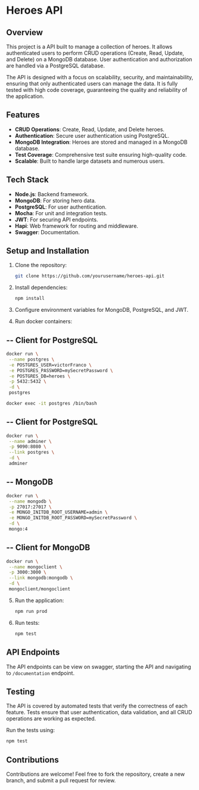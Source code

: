 # Heroes API

## Overview

This project is a API built to manage a collection of heroes. It allows authenticated users to perform CRUD operations (Create, Read, Update, and Delete) on a MongoDB database. User authentication and authorization are handled via a PostgreSQL database.

The API is designed with a focus on scalability, security, and maintainability, ensuring that only authenticated users can manage the data. It is fully tested with high code coverage, guaranteeing the quality and reliability of the application.

## Features

- **CRUD Operations**: Create, Read, Update, and Delete heroes.
- **Authentication**: Secure user authentication using PostgreSQL.
- **MongoDB Integration**: Heroes are stored and managed in a MongoDB database.
- **Test Coverage**: Comprehensive test suite ensuring high-quality code.
- **Scalable**: Built to handle large datasets and numerous users.

## Tech Stack

- **Node.js**: Backend framework.
- **MongoDB**: For storing hero data.
- **PostgreSQL**: For user authentication.
- **Mocha**: For unit and integration tests.
- **JWT**: For securing API endpoints.
- **Hapi**: Web framework for routing and middleware.
- **Swagger**: Documentation.

## Setup and Installation

1. Clone the repository:
   ```bash
   git clone https://github.com/yourusername/heroes-api.git
   ```
2. Install dependencies:
   ```bash
   npm install
   ```
3. Configure environment variables for MongoDB, PostgreSQL, and JWT.

4. Run docker containers:

## -- Client for PostgreSQL
   ```bash
   docker run \
    --name postgres \
    -e POSTGRES_USER=victorFranco \
    -e POSTGRES_PASSWORD=mySecretPassword \
    -e POSTGRES_DB=heroes \
    -p 5432:5432 \
    -d \
    postgres

   docker exec -it postgres /bin/bash
   ```

## -- Client for PostgreSQL
```bash
docker run \
 --name adminer \
 -p 9090:8080 \
 --link postgres \
 -d \
 adminer
```

## -- MongoDB
```bash
docker run \
 --name mongodb \
 -p 27017:27017 \
 -e MONGO_INITDB_ROOT_USERNAME=admin \
 -e MONGO_INITDB_ROOT_PASSWORD=mySecretPassword \
 -d \
 mongo:4
```

## -- Client for MongoDB
```bash
docker run \
 --name mongoclient \
 -p 3000:3000 \
 --link mongodb:mongodb \
 -d \
 mongoclient/mongoclient
```

5. Run the application:
   ```bash
   npm run prod
   ```
6. Run tests:
   ```bash
   npm test
   ```

## API Endpoints

<!-- - **POST** `/heroes` - Create a new hero.
- **GET** `/heroes` - Get a list of heroes.
- **GET** `/heroes/:id` - Get a specific hero by ID.
- **PUT** `/heroes/:id` - Update hero information.
- **DELETE** `/heroes/:id` - Delete a hero. -->

The API endpoints can be view on swagger, starting the API and navigating to `/documentation` endpoint.

## Testing

The API is covered by automated tests that verify the correctness of each feature. Tests ensure that user authentication, data validation, and all CRUD operations are working as expected.

Run the tests using:

```bash
npm test
```

## Contributions

Contributions are welcome! Feel free to fork the repository, create a new branch, and submit a pull request for review.
